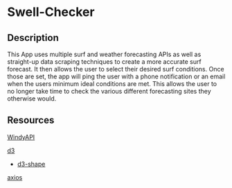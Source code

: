 # Swell-Checker

## Description

This App uses multiple surf and weather forecasting APIs as well as straight-up data scraping techniques to create a more accurate surf forecast. It then allows the user to select their desired surf conditions. Once those are set, the app will ping the user with a phone notification or an email when the users minimum ideal conditions are met. This allows the user to no longer take time to check the various different forecasting sites they otherwise would.

## Resources

[WindyAPI](https://api.windy.com/point-forecast/docs)

[d3](https://github.com/d3)

- [d3-shape](https://github.com/d3/d3-shape/)

[axios](https://www.npmjs.com/package/axios)
